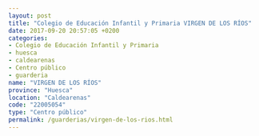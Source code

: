 ```yaml
---
layout: post
title: "Colegio de Educación Infantil y Primaria VIRGEN DE LOS RÍOS"
date: 2017-09-20 20:57:05 +0200
categories:
- Colegio de Educación Infantil y Primaria
- huesca
- caldearenas
- Centro público
- guarderia
name: "VIRGEN DE LOS RÍOS"
province: "Huesca"
location: "Caldearenas"
code: "22005054"
type: "Centro público"
permalink: /guarderias/virgen-de-los-rios.html
---
```

